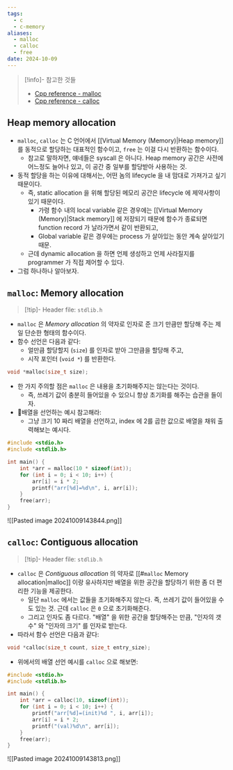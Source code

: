 ```yaml
---
tags:
  - c
  - c-memory
aliases:
  - malloc
  - calloc
  - free
date: 2024-10-09
---
```

> [!info]- 참고한 것들
> - [Cpp reference - malloc](https://en.cppreference.com/w/c/memory/malloc)
> - [Cpp reference - calloc](https://en.cppreference.com/w/c/memory/calloc)

## Heap memory allocation

- `malloc`, `calloc` 는 C 언어에서 [[Virtual Memory (Memory)|Heap memory]] 를 동적으로 할당하는 대표적인 함수이고, `free` 는 이걸 다시 반환하는 함수이다.
	- 참고로 말하자면, 얘네들은 syscall 은 아니다. Heap memory 공간은 사전에 어느정도 늘어나 있고, 이 공간 중 일부를 할당받아 사용하는 것.
- 동적 할당을 하는 이유에 대해서는, 어떤 놈의 lifecycle 을 내 맘대로 가져가고 싶기 때문이다.
	- 즉, static allocation 을 위해 할당된 메모리 공간은 lifecycle 에 제약사항이 있기 때문이다.
		- 가령 함수 내의 local variable 같은 경우에는 [[Virtual Memory (Memory)|Stack memory]] 에 저장되기 때문에 함수가 종료되면 function record 가 날라가면서 같이 반환되고,
		- Global variable 같은 경우에는 process 가 살아있는 동안 계속 살아있기 때문.
	- 근데 dynamic allocation 을 하면 언제 생성하고 언제 사라질지를 programmer 가 직접 제어할 수 있다.
- 그럼 하나하나 알아보자.

## `malloc`: Memory allocation

> [!tip]- Header file: `stdlib.h`

- `malloc` 은 *Memory allocation* 의 약자로 인자로 준 크기 만큼만 할당해 주는 제일 단순한 형태의 함수이다.
- 함수 선언은 다음과 같다:
	- 얼만큼 할당할지 (`size`) 를 인자로 받아 그만큼을 할당해 주고,
	- 시작 포인터 (`void *`) 를 반환한다.

```c
void *malloc(size_t size);
```

- 한 가지 주의할 점은 `malloc` 은 내용을 초기화해주지는 않는다는 것이다.
	- 즉, 쓰레기 값이 충분히 들어있을 수 있으니 항상 초기화를 해주는 습관을 들이자.
- 배열을 선언하는 예시 참고해라:
	- 그냥 크기 10 짜리 배열을 선언하고, index 에 2를 곱한 값으로 배열을 채워 출력해보는 예시다.

```c {5,10}
#include <stdio.h>
#include <stdlib.h>

int main() {
	int *arr = malloc(10 * sizeof(int));
	for (int i = 0; i < 10; i++) {
		arr[i] = i * 2;
		printf("arr[%d]=%d\n", i, arr[i]);
	}
	free(arr);
}
```

![[Pasted image 20241009143844.png]]

## `calloc`: Contiguous allocation

> [!tip]- Header file: `stdlib.h`

- `calloc` 은 *Contiguous allocation* 의 약자로 [[#`malloc` Memory allocation|malloc]] 이랑 유사하지만 배열을 위한 공간을 할당하기 위한 좀 더 편리한 기능을 제공한다.
	- 일단 `malloc` 에서는 값들을 초기화해주지 않는다. 즉, 쓰레기 값이 들어있을 수도 있는 것. 근데 `calloc` 은 `0` 으로 초기화해준다.
	- 그리고 인자도 좀 다르다. "배열" 을 위한 공간을 할당해주는 만큼, "인자의 갯수" 와 "인자의 크기" 를 인자로 받는다.
- 따라서 함수 선언은 다음과 같다:

```c
void *calloc(size_t count, size_t entry_size);
```

- 위에서의 배열 선언 예시를 `calloc` 으로 해보면:

```c {5,11}
#include <stdio.h>
#include <stdlib.h>

int main() {
	int *arr = calloc(10, sizeof(int));
	for (int i = 0; i < 10; i++) {
		printf("arr[%d]=(init)%d ", i, arr[i]);
		arr[i] = i * 2;
		printf("(val)%d\n", arr[i]);
	}
	free(arr);
}
```

![[Pasted image 20241009143813.png]]